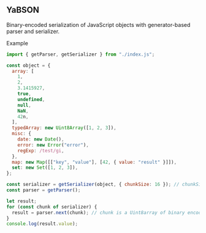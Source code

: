 ## YaBSON

Binary-encoded serialization of JavaScript objects with generator-based parser
and serializer.

Example

```js
import { getParser, getSerializer } from "./index.js";

const object = {
  array: [
    1,
    2,
    3.1415927,
    true,
    undefined,
    null,
    NaN,
    42n,
  ],
  typedArray: new Uint8Array([1, 2, 3]),
  misc: {
    date: new Date(),
    error: new Error("error"),
    regExp: /test/gi,
  },
  map: new Map([["key", "value"], [42, { value: "result" }]]),
  set: new Set([1, 2, 3]),
};

const serializer = getSerializer(object, { chunkSize: 16 }); // chunkSize (optional) is the size in bytes of the chunk values
const parser = getParser();

let result;
for (const chunk of serializer) {
  result = parser.next(chunk); // chunk is a Uint8array of binary encoded data
}
console.log(result.value);
```
